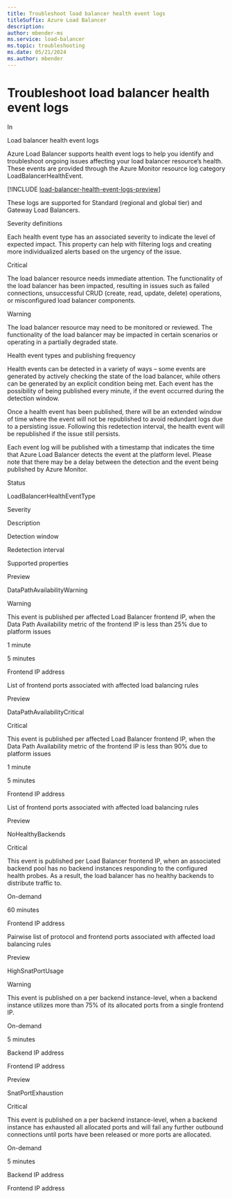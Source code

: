 ```yaml
---
title: Troubleshoot load balancer health event logs
titleSuffix: Azure Load Balancer
description: 
author: mbender-ms
ms.service: load-balancer
ms.topic: troubleshooting
ms.date: 05/21/2024
ms.author: mbender
---
```


# Troubleshoot load balancer health event logs

In

Load balancer health event logs 

Azure Load Balancer supports health event logs to help you identify and troubleshoot ongoing issues affecting your load balancer resource’s health. These events are provided through the Azure Monitor resource log category LoadBalancerHealthEvent.  

[!INCLUDE [load-balancer-health-event-logs-preview](../../includes/load-balancer-health-event-logs-preview.md)]

These logs are supported for Standard (regional and global tier) and Gateway Load Balancers. 




 

Severity definitions 

Each health event type has an associated severity to indicate the level of expected impact. This property can help with filtering logs and creating more individualized alerts based on the urgency of the issue.  

Critical 

The load balancer resource needs immediate attention. The functionality of the load balancer has been impacted, resulting in issues such as failed connections, unsuccessful CRUD (create, read, update, delete) operations, or misconfigured load balancer components. 

Warning 

The load balancer resource may need to be monitored or reviewed. The functionality of the load balancer may be impacted in certain scenarios or operating in a partially degraded state. 

 

Health event types and publishing frequency 

Health events can be detected in a variety of ways – some events are generated by actively checking the state of the load balancer, while others can be generated by an explicit condition being met. Each event has the possibility of being published every minute, if the event occurred during the detection window. 

Once a health event has been published, there will be an extended window of time where the event will not be republished to avoid redundant logs due to a persisting issue. Following this redetection interval, the health event will be republished if the issue still persists. 

Each event log will be published with a timestamp that indicates the time that Azure Load Balancer detects the event at the platform level. Please note that there may be a delay between the detection and the event being published by Azure Monitor.  

Status 

LoadBalancerHealthEventType 

Severity 

Description 

Detection  window 

Redetection interval 

Supported properties 

Preview 

DataPathAvailabilityWarning 

Warning 

This event is published per affected Load Balancer frontend IP, when the Data Path Availability metric of the frontend IP is less than 25% due to platform issues 

1 minute 

5 minutes 

Frontend IP address 

List of frontend ports associated with affected load balancing rules 

 

Preview 

DataPathAvailabilityCritical 

Critical 

This event is published per affected Load Balancer frontend IP, when the Data Path Availability metric of the frontend IP is less than 90% due to platform issues 

 

1 minute 

5 minutes 

Frontend IP address 

List of frontend ports associated with affected load balancing rules 

 

Preview 

NoHealthyBackends 

Critical 

This event is published per Load Balancer frontend IP, when an associated backend pool has no backend instances responding to the configured health probes. As a result, the load balancer has no healthy backends to distribute traffic to. 

On-demand 

60 minutes 

Frontend IP address 

Pairwise list of protocol and frontend ports associated with affected load balancing rules 

Preview 

HighSnatPortUsage 

Warning 

This event is published on a per backend instance-level, when a backend instance utilizes more than 75% of its allocated ports from a single frontend IP. 

 

On-demand 

5 minutes 

Backend IP address 

Frontend IP address 

Preview 

SnatPortExhaustion 

Critical 

This event is published on a per backend instance-level, when a backend instance has exhausted all allocated ports and will fail any further outbound connections until ports have been released or more ports are allocated. 

On-demand 

5 minutes 

Backend IP address 

Frontend IP address 

 

 